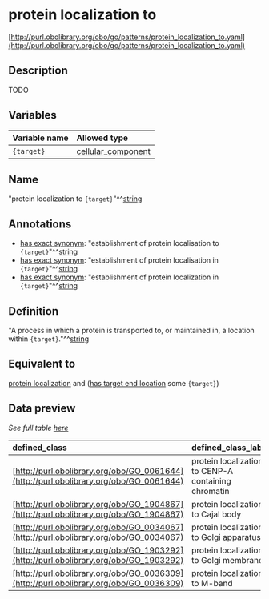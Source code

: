 # protein localization to

[http://purl.obolibrary.org/obo/go/patterns/protein_localization_to.yaml](http://purl.obolibrary.org/obo/go/patterns/protein_localization_to.yaml)

## Description

TODO




## Variables

| Variable name | Allowed type |
|:--------------|:-------------|
| `{target}` | [cellular_component](http://purl.obolibrary.org/obo/GO_0005575) |

## Name

"protein localization to `{target}`"^^[string](http://www.w3.org/2001/XMLSchema#string)

## Annotations

- [has exact synonym](http://www.geneontology.org/formats/oboInOwl#hasExactSynonym): "establishment of protein localisation to `{target}`"^^[string](http://www.w3.org/2001/XMLSchema#string)
- [has exact synonym](http://www.geneontology.org/formats/oboInOwl#hasExactSynonym): "establishment of protein localisation in `{target}`"^^[string](http://www.w3.org/2001/XMLSchema#string)
- [has exact synonym](http://www.geneontology.org/formats/oboInOwl#hasExactSynonym): "establishment of protein localization in `{target}`"^^[string](http://www.w3.org/2001/XMLSchema#string)

## Definition

"A process in which a protein is transported to, or maintained in, a location within `{target}`."^^[string](http://www.w3.org/2001/XMLSchema#string)

## Equivalent to

[protein localization](http://purl.obolibrary.org/obo/GO_0008104)  and ([has target end location](http://purl.obolibrary.org/obo/RO_0002339) some `{target}`)







## Data preview

*See full table [here](https://github.com/geneontology/go-ontology/tree/master/src/design_patterns/protein_localization_to.tsv)*

| defined_class | defined_class_label | target | target_label |
|:--|:--|:--|:--|
| [http://purl.obolibrary.org/obo/GO_0061644](http://purl.obolibrary.org/obo/GO_0061644) | protein localization to CENP-A containing chromatin | [http://purl.obolibrary.org/obo/GO_0061638](http://purl.obolibrary.org/obo/GO_0061638) | CENP-A containing chromatin |
| [http://purl.obolibrary.org/obo/GO_1904867](http://purl.obolibrary.org/obo/GO_1904867) | protein localization to Cajal body | [http://purl.obolibrary.org/obo/GO_0015030](http://purl.obolibrary.org/obo/GO_0015030) | Cajal body |
| [http://purl.obolibrary.org/obo/GO_0034067](http://purl.obolibrary.org/obo/GO_0034067) | protein localization to Golgi apparatus | [http://purl.obolibrary.org/obo/GO_0005794](http://purl.obolibrary.org/obo/GO_0005794) | Golgi apparatus |
| [http://purl.obolibrary.org/obo/GO_1903292](http://purl.obolibrary.org/obo/GO_1903292) | protein localization to Golgi membrane | [http://purl.obolibrary.org/obo/GO_0000139](http://purl.obolibrary.org/obo/GO_0000139) | Golgi membrane |
| [http://purl.obolibrary.org/obo/GO_0036309](http://purl.obolibrary.org/obo/GO_0036309) | protein localization to M-band | [http://purl.obolibrary.org/obo/GO_0031430](http://purl.obolibrary.org/obo/GO_0031430) | M band |

